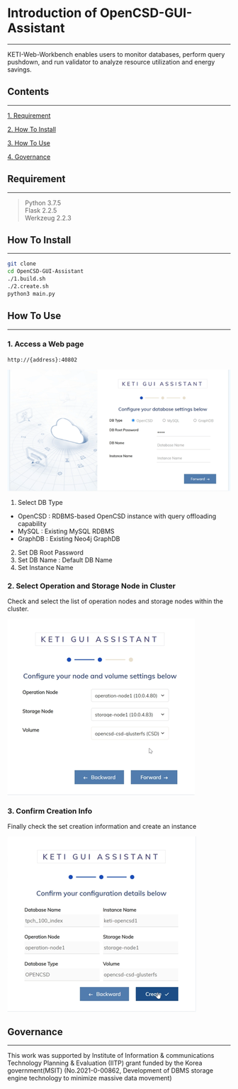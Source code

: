 # Introduction of OpenCSD-GUI-Assistant
-------------

KETI-Web-Workbench enables users to monitor databases, perform query pushdown, and run validator to analyze resource utilization and energy savings.

## Contents
-------------
[1. Requirement](#requirement)

[2. How To Install](#How-To-Install)

[3. How To Use](#How-To-Use)

[4. Governance](#governance)


## Requirement
-------------
>   Python 3.7.5 <br>
>   Flask 2.2.5 <br>
>   Werkzeug 2.2.3


## How To Install
-------------
```bash
git clone
cd OpenCSD-GUI-Assistant
./1.build.sh
./2.create.sh
python3 main.py
```

## How To Use
-------------
### 1. Access a Web page
```bash
http://{address}:40802
```
![1](image/first.png)

1. Select DB Type
- OpenCSD : RDBMS-based OpenCSD instance with query offloading capability
- MySQL : Existing MySQL RDBMS
- GraphDB : Existing Neo4j GraphDB

2. Set DB Root Password
3. Set DB Name : Default DB Name
4. Set Instance Name

### 2. Select Operation and Storage Node in Cluster
Check and select the list of operation nodes and storage nodes within the cluster.

![2](image/second.png)

### 3. Confirm Creation Info
Finally check the set creation information and create an instance

![3](image/third.png)

## Governance
-------------
This work was supported by Institute of Information & communications Technology Planning & Evaluation (IITP) grant funded by the Korea government(MSIT) (No.2021-0-00862, Development of DBMS storage engine technology to minimize massive data movement)

